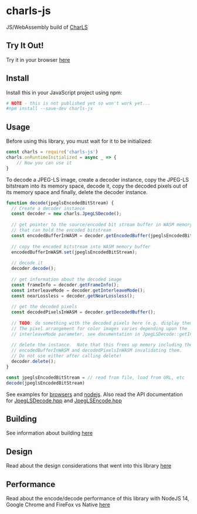 # charls-js
JS/WebAssembly build of [CharLS](https://github.com/team-charls/charls)

## Try It Out!

Try it in your browser [here](https://chafey.github.com/charls-js/test/browser/index.html)

## Install

Install this in your JavaScript project using npm:

```bash
# NOTE - this is not published yet so won't work yet...
#npm install --save-dev charls-js 
```

## Usage

Before using this library, you must wait for it to be initialized:

``` javascript
const charls = require('charls-js')
charls.onRuntimeInitialized = async _ => {
    // Now you can use it
}
```

To decode a JPEG-LS image, create a decoder instance, copy the JPEG-LS bitstream
into its memory space, decode it, copy the decoded pixels out of its memory
space and finally, delete the decoder instance.

```javascript
function decode(jpeglsEncodedBitStream) {
  // Create a decoder instance
  const decoder = new charls.JpegLSDecode();
  
  // get pointer to the source/encoded bit stream buffer in WASM memory
  // that can hold the encoded bitstream
  const encodedBufferInWASM = decoder.getEncodedBuffer(jpeglsEncodedBitStream.length);
  
  // copy the encoded bitstream into WASM memory buffer
  encodedBufferInWASM.set(jpeglsEncodedBitStream);
  
  // decode it
  decoder.decode();
  
  // get information about the decoded image
  const frameInfo = decoder.getFrameInfo();
  const interleaveMode = decoder.getInterleaveMode();
  const nearLossless = decoder.getNearLossless();
  
  // get the decoded pixels
  const decodedPixelsInWASM = decoder.getDecodedBuffer();
  
  // TODO: do something with the decoded pixels here (e.g. display them)
  // The pixel arrangement for color images varies depending upon the
  // interleaveMode parameter, see documentation in JpegLSDecode::getInterleaveMode()
  
  // delete the instance.  Note that this frees up memory including the
  // encodedBufferInWASM and decodedPixelsInWASM invalidating them. 
  // Do not use either after calling delete!
  decoder.delete();
}

const jpeglsEncodedBitStream = // read from file, load from URL, etc
decode(jpeglsEncodedBitStream)
```

See examples for [browsers](test/browser/index.html) and [nodejs](test/node/index.js).
Also read the API documentation for [JpegLSDecode.hpp](src/JpegLSDecode.hpp) and
[JpegLSEncode.hpp](src/JpegLSEncode.hpp)

## Building

See information about building [here](BUILDING.md)

## Design

Read about the design considerations that went into this library [here](DESIGN.md)

## Performance

Read about the encode/decode performance of this library with NodeJS 14,
Google Chrome and FireFox vs Native [here](PERFORMANCE.md)